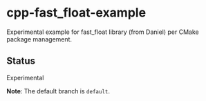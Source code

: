 # cpp-fast_float-example
Experimental example for fast_float library (from Daniel) per CMake package management.

## Status
Experimental

**Note**: The default branch is `default`.
